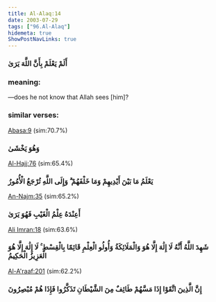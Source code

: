 ```yaml
---
title: Al-Alaq:14
date: 2003-07-29
tags: ["96.Al-Alaq"]
hidemeta: true 
ShowPostNavLinks: true 
---
```

### أَلَمْ يَعْلَمْ بِأَنَّ اللَّهَ يَرَىٰ
### meaning: 
—does he not know that Allah sees [him]?
### similar verses: 

[Abasa:9](/80/9) (sim:70.7%)

### وَهُوَ يَخْشَىٰ

[Al-Hajj:76](/22/76) (sim:65.4%)

### يَعْلَمُ مَا بَيْنَ أَيْدِيهِمْ وَمَا خَلْفَهُمْ ۗ وَإِلَى اللَّهِ تُرْجَعُ الْأُمُورُ

[An-Najm:35](/53/35) (sim:65.2%)

### أَعِنْدَهُ عِلْمُ الْغَيْبِ فَهُوَ يَرَىٰ

[Ali Imran:18](/3/18) (sim:63.6%)

### شَهِدَ اللَّهُ أَنَّهُ لَا إِلَٰهَ إِلَّا هُوَ وَالْمَلَائِكَةُ وَأُولُو الْعِلْمِ قَائِمًا بِالْقِسْطِ ۚ لَا إِلَٰهَ إِلَّا هُوَ الْعَزِيزُ الْحَكِيمُ

[Al-A'raaf:201](/7/201) (sim:62.2%)

### إِنَّ الَّذِينَ اتَّقَوْا إِذَا مَسَّهُمْ طَائِفٌ مِنَ الشَّيْطَانِ تَذَكَّرُوا فَإِذَا هُمْ مُبْصِرُونَ
